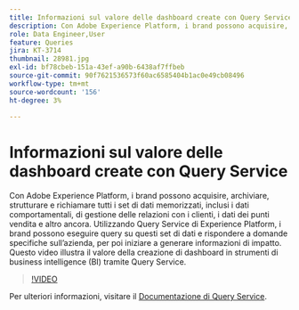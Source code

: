 ```yaml
---
title: Informazioni sul valore delle dashboard create con Query Service
description: Con Adobe Experience Platform, i brand possono acquisire, archiviare, strutturare e richiamare tutti i set di dati memorizzati, inclusi i dati comportamentali, di gestione delle relazioni con i clienti, i dati dei punti vendita e altro ancora. Utilizzando Query Service di Experience Platform, i brand possono eseguire query su questi set di dati e rispondere a domande specifiche sull’azienda, per poi iniziare a generare informazioni di impatto. Questo video illustra il valore della creazione di dashboard in strumenti di business intelligence (BI) tramite Query Service.
role: Data Engineer,User
feature: Queries
jira: KT-3714
thumbnail: 28981.jpg
exl-id: bf78cbeb-151a-43ef-a90b-6438af7ffbeb
source-git-commit: 90f7621536573f60ac6585404b1ac0e49cb08496
workflow-type: tm+mt
source-wordcount: '156'
ht-degree: 3%

---
```


# Informazioni sul valore delle dashboard create con Query Service

Con Adobe Experience Platform, i brand possono acquisire, archiviare, strutturare e richiamare tutti i set di dati memorizzati, inclusi i dati comportamentali, di gestione delle relazioni con i clienti, i dati dei punti vendita e altro ancora. Utilizzando Query Service di Experience Platform, i brand possono eseguire query su questi set di dati e rispondere a domande specifiche sull’azienda, per poi iniziare a generare informazioni di impatto. Questo video illustra il valore della creazione di dashboard in strumenti di business intelligence (BI) tramite Query Service.

>[!VIDEO](https://video.tv.adobe.com/v/28981?quality=12&learn=on)

Per ulteriori informazioni, visitare il [Documentazione di Query Service](https://experienceleague.adobe.com/docs/experience-platform/query/home.html?lang=it).

